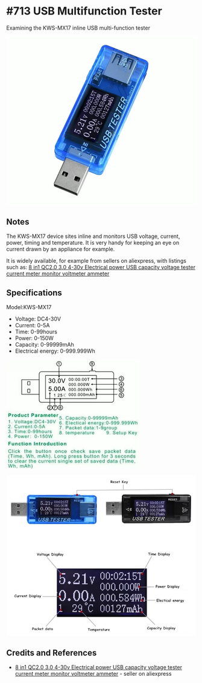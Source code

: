# #713 USB Multifunction Tester

Examining the KWS-MX17 inline USB multi-function tester

![Build](./assets/USBMultifunctionTester_build.jpg?raw=true)

## Notes

The KWS-MX17 device sites inline and monitors USB voltage, current, power, timing and temperature.
It is very handy for keeping an eye on current drawn by an appliance for example.

It is widely available, for example from sellers on aliexpress, with listings such as:
[8 in1 QC2.0 3.0 4-30v Electrical power USB capacity voltage tester current meter monitor voltmeter ammeter](https://www.aliexpress.com/item/32812273461.html)

## Specifications

Model:KWS-MX17

* Voltage: DC4-30V
* Current: 0-5A
* Time: 0-99hours
* Power: 0-150W
* Capacity: 0-99999mAh
* Electrical energy: 0-999.999Wh

![instructions1](./assets/instructions1.jpg)

![instructions2](./assets/instructions2.jpg)

## Credits and References

* [8 in1 QC2.0 3.0 4-30v Electrical power USB capacity voltage tester current meter monitor voltmeter ammeter](https://www.aliexpress.com/item/32812273461.html) - seller on aliexpress
